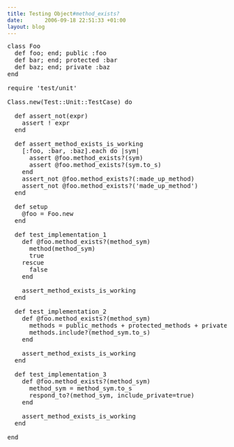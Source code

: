 ```yaml
---
title: Testing Object#method_exists?
date:       2006-09-18 22:51:33 +01:00
layout: blog
---
```

<pre class="code ruby">
class Foo
  def foo; end; public :foo
  def bar; end; protected :bar
  def baz; end; private :baz
end

require 'test/unit'

Class.new(Test::Unit::TestCase) do

  def assert_not(expr)
    assert ! expr
  end

  def assert_method_exists_is_working
    [:foo, :bar, :baz].each do |sym|
      assert @foo.method_exists?(sym)
      assert @foo.method_exists?(sym.to_s)
    end
    assert_not @foo.method_exists?(:made_up_method)
    assert_not @foo.method_exists?('made_up_method')
  end

  def setup
    @foo = Foo.new
  end

  def test_implementation_1
    def @foo.method_exists?(method_sym)
      method(method_sym)
      true
    rescue
      false
    end

    assert_method_exists_is_working
  end

  def test_implementation_2
    def @foo.method_exists?(method_sym)
      methods = public_methods + protected_methods + private_methods
      methods.include?(method_sym.to_s)
    end

    assert_method_exists_is_working
  end

  def test_implementation_3
    def @foo.method_exists?(method_sym)
      method_sym = method_sym.to_s
      respond_to?(method_sym, include_private=true)
    end

    assert_method_exists_is_working
  end

end
</pre>
